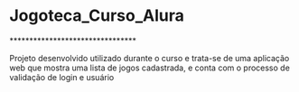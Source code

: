 <h1>Jogoteca_Curso_Alura</h1>
********************************

Projeto desenvolvido utilizado durante o curso e trata-se de uma aplicação web que mostra uma lista de jogos cadastrada, 
e conta com o processo de validação de login e usuário
